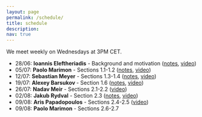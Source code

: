 ```yaml
---
layout: page
permalink: /schedule/
title: schedule
description: 
nav: true
---
```

We meet weekly on Wednesdays at 3PM CET. 

<ul>
  <li>28/06: <b>Ioannis Eleftheriadis</b> - Background and motivation (<a href="https://cspreadingroup.github.io/_pages/1.pdf" target="_blank">notes</a>, <a href="https://www.youtube.com/watch?v=peL_ljZ_JN4">video</a>)</li>
  <li>05/07: <b>Paolo Marimon</b> - Sections 1.1-1.2 (<a href="https://cspreadingroup.github.io/_pages/2.pdf" target="_blank">notes</a>, <a href="https://www.youtube.com/watch?v=5_4BGovYWfc">video</a>)</li>
  <li>12/07: <b> Sebastian  Meyer</b> - Sections 1.3-1.4 (<a href="https://cspreadingroup.github.io/_pages/3.pdf" target="_blank">notes</a>, <a href="https://youtu.be/7ykvH7vGJ9w">video</a>)</li>
  <li>19/07: <b>Alexey Barsukov </b> - Section 1.6 (<a href="https://cspreadingroup.github.io/_pages/4.pdf" target="_blank">notes</a>, <a href="https://www.youtube.com/watch?v=HWaLlNMz7Do">video</a>)</li>
  <li>26/07: <b>Nadav Meir</b> - Sections 2.1-2.2 (<a href="https://www.youtube.com/watch?v=0U6wy1blmfo">video</a>) </li>
  <li>02/08: <b>Jakub Rydval</b> - Section 2.3 (<a href="https://cspreadingroup.github.io/_pages/6.pdf" target="_blank">notes</a>, <a href="https://www.youtube.com/watch?v=kJR22XXaEJM">video</a>)</li>
  <li>09/08: <b>Aris Papadopoulos</b> - Sections 2.4-2.5 (<a href="https://www.youtube.com/watch?v=ye5qh32WLdU">video</a>)</li>
  <li>09/08: <b>Paolo Marimon</b> - Sections 2.6-2.7</li>
</ul>
  

